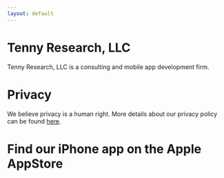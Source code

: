 ```yaml
---
layout: default
---
```


# Tenny Research, LLC
Tenny Research, LLC is a consulting and mobile app development firm.

# Privacy
We believe privacy is a human right. More details about our privacy policy can be found [here](./privacy.html).



# Find our iPhone app on the Apple AppStore


